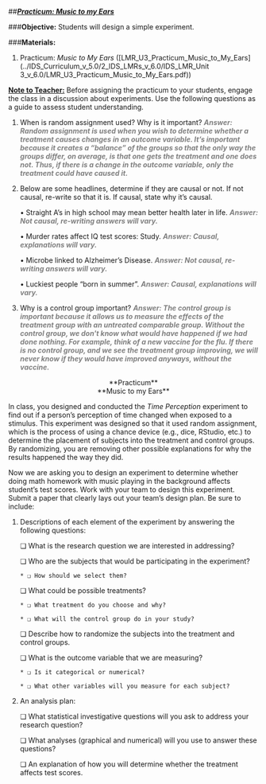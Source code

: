 ##***<u>Practicum: Music to my Ears</u>***

###**Objective:** 
Students will design a simple experiment.

###**Materials:**
1. Practicum: *Music to My Ears* ([LMR_U3_Practicum_Music_to_My_Ears](../IDS_Curriculum_v_5.0/2_IDS_LMRs_v_6.0/IDS_LMR_Unit 3_v_6.0/LMR_U3_Practicum_Music_to_My_Ears.pdf))

**<u>Note to Teacher:</u>** Before assigning the practicum to your students, engage the class in a discussion
about experiments. Use the following questions as a guide to assess student understanding.

1. When is random assignment used? Why is it important? <span style="color:grey">***Answer: Random assignment is used when
you wish to determine whether a treatment causes changes in an outcome variable. It’s
important because it creates a “balance” of the groups so that the only way the groups
differ, on average, is that one gets the treatment and one does not. Thus, if there is a
change in the outcome variable, only the treatment could have caused it.***</span>

2. Below are some headlines, determine if they are causal or not. If not causal, re-write so that it is.
If causal, state why it’s causal.

    • Straight A’s in high school may mean better health later in life. <span style="color:grey">***Answer: Not causal, re-writing
    answers will vary.***</span>

    • Murder rates affect IQ test scores: Study. <span style="color:grey">***Answer: Causal, explanations will vary.***</span>

    • Microbe linked to Alzheimer’s Disease. <span style="color:grey">***Answer: Not causal, re-writing answers will vary.***</span>

    • Luckiest people “born in summer”. <span style="color:grey">***Answer: Causal, explanations will vary.***</span>

3. Why is a control group important? <span style="color:grey">***Answer: The control group is important because it allows us to
measure the effects of the treatment group with an untreated comparable group. Without
the control group, we don't know what would have happened if we had done nothing.
For example, think of a new vaccine for the flu. If there is no control group, and we see the treatment
group improving, we will never know if they would have improved anyways, without the
vaccine.***</span>

<center>**Practicum**</center>

<center>**Music to my Ears**</center>

In class, you designed and conducted the *Time Perception* experiment to find out if a person’s perception
of time changed when exposed to a stimulus. This experiment was designed so that it used random
assignment, which is the process of using a chance device (e.g., dice, RStudio, etc.) to determine the
placement of subjects into the treatment and control groups. By randomizing, you are removing other
possible explanations for why the results happened the way they did.

Now we are asking you to design an experiment to determine whether doing math homework with music
playing in the background affects student’s test scores. Work with your team to design this experiment.
Submit a paper that clearly lays out your team’s design plan. Be sure to include:

1. Descriptions of each element of the experiment by answering the following questions:

    ❏ What is the research question we are interested in addressing?

    ❏ Who are the subjects that would be participating in the experiment?
    
       * ❏ How should we select them?

    ❏ What could be possible treatments?
    
       * ❏ What treatment do you choose and why?

       * ❏ What will the control group do in your study?

    ❏ Describe how to randomize the subjects into the treatment and control groups.

    ❏ What is the outcome variable that we are measuring?
    
       * ❏ Is it categorical or numerical?
        
       * ❏ What other variables will you measure for each subject?

2. An analysis plan:

    ❏ What statistical investigative questions will you ask to address your research question?

    ❏ What analyses (graphical and numerical) will you use to answer these questions?

    ❏ An explanation of how you will determine whether the treatment affects test scores.